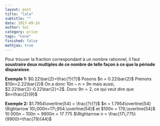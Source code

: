```yaml
---
layout: post
title: "lala"
subtitle: ""
date: 2017-09-26
author: Sol
category: prive
tags: "none"
finished: false
mathjax: true
---
```


Pour trouver la fraction correspondant à un nombre rationnel, il faut **soustraire deux multiples de ce nombre de telle façon à ce que la période disparaisse**.

**Exemple 1:** $0.22\bar{2}=\frac{?}{?}$
Posons $n = 0.22\bar{2}$ Prenons $10n=2.22\bar{2}$ 
On a donc $10n-n=9n$ mais aussi, $2.22\bar{2}-0.22\bar{2}=2$.
Donc $9n=2$, ce qui veut dire que $n=\frac{2}{9}$

**Exemple 2:** $1.7954\overline{54} = \frac{?}{?}$
$n = 1.7954\overline{54} \Rightarrow 10\;000n=17\;954.\overline{54}$ et $100n = 179,\overline{54}$
$10\;000n-100n = 9900n = 17\;775$
$\Rightarrow n = \frac{17\;775}{9900}=\frac{79}{44}$